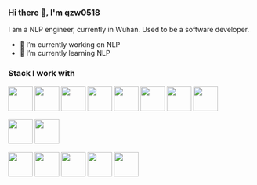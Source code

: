 ### Hi there 👋, I'm qzw0518

I am a NLP engineer, currently in Wuhan. 
Used to be a software developer.



- 🔭 I’m currently working on NLP
- 🌱 I’m currently learning NLP
<!--
- 👯 I’m looking to collaborate on ...
- 🤔 I’m looking for help with ...
- 💬 Ask me about ...
- 📫 How to reach me: ...
- 😄 Pronouns: ...
- ⚡ Fun fact: ...
-->

### Stack I work with
<code><img height="50" src="https://www.gstatic.cn/devrel-devsite/prod/v03524b055229ae2d7e36c2f7867401f3447503fd5c5c18fd5cdefd483b35c9b4/tensorflow/images/lockup.svg"></code>
<code><img height="50" src="https://bkimg.cdn.bcebos.com/pic/1e30e924b899a9015db3936212950a7b0308f5e4?x-bce-process=image/resize,m_lfit,w_536,limit_1/format,f_jpg"></code>
<code><img height="50" src="https://www.vectorlogo.zone/logos/docker/docker-ar21.svg"></code>
<code><img height="50" src="https://www.vectorlogo.zone/logos/kubernetes/kubernetes-ar21.svg"></code>
<code><img height="50" src="https://www.vectorlogo.zone/logos/apache_zookeeper/apache_zookeeper-ar21.svg"></code>
<code><img height="50" src="https://www.vectorlogo.zone/logos/apache_kafka/apache_kafka-ar21.svg"></code>
<code><img height="50" src="https://www.vectorlogo.zone/logos/apache_cassandra/apache_cassandra-ar21.svg"></code>
<code><img height="50" src="https://www.vectorlogo.zone/logos/mysql/mysql-ar21.svg"></code>


<code><img height="50" src="https://www.vectorlogo.zone/logos/java/java-ar21.svg"></code>
<code><img height="50" src="https://www.vectorlogo.zone/logos/python/python-ar21.svg"></code>

<code><img height="50" src="https://www.vectorlogo.zone/logos/git-scm/git-scm-ar21.svg"></code>
<code><img height="50" src="https://www.vectorlogo.zone/logos/linux/linux-ar21.svg"></code>
<code><img height="50" src="https://www.vectorlogo.zone/logos/centos/centos-ar21.svg"></code>
<code><img height="50" src="https://www.vectorlogo.zone/logos/jenkins/jenkins-ar21.svg"></code>
<code><img height="50" src="https://www.vectorlogo.zone/logos/atlassian_jira/atlassian_jira-ar21.svg"></code>

